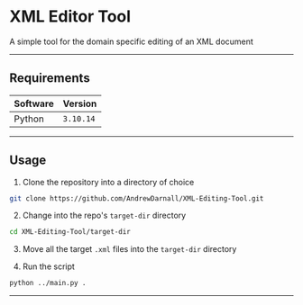 # XML Editor Tool

A simple tool for the domain specific editing of an XML document

---

## Requirements

| Software | Version |
|----------|---------|
| Python   |`3.10.14`|

---

## Usage

1) Clone the repository into a directory of choice

```bash
git clone https://github.com/AndrewDarnall/XML-Editing-Tool.git
```

2) Change into the repo's `target-dir` directory

```bash
cd XML-Editing-Tool/target-dir
```

3) Move all the target `.xml` files into the `target-dir` directory


4) Run the script

```bash
python ../main.py .
```

---